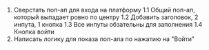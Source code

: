 1. Сверстать поп-ап для входа на платформу
1.1 Общий поп-ап, который выпадает ровно по центру 
1.2 Добавить заголовок, 2 инпута, 1 кнопка
1.3 Все инпуты обзательны для заполнения
1.4 Кнопка войти 
2. Написать логику для показа поп-апа по нажатию на "Войти"